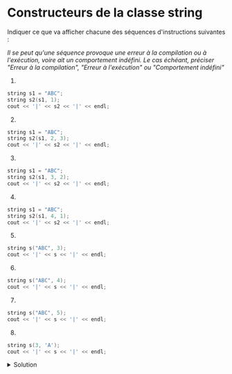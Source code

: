 # Constructeurs de la classe string

Indiquer ce que va afficher chacune des séquences d'instructions suivantes : 

_Il se peut qu'une séquence provoque une erreur à la compilation ou à l'exécution, voire ait un comportement indéfini. Le cas échéant, préciser "Erreur à la compilation", "Erreur à l'exécution" ou "Comportement indéfini"_




1.
~~~cpp
string s1 = "ABC";
string s2(s1, 1);
cout << '|' << s2 << '|' << endl;
~~~

2.
~~~cpp
string s1 = "ABC";
string s2(s1, 2, 3);
cout << '|' << s2 << '|' << endl;
~~~

3.	
~~~cpp
string s1 = "ABC";
string s2(s1, 3, 2);
cout << '|' << s2 << '|' << endl;
~~~

4.	
~~~cpp
string s1 = "ABC";
string s2(s1, 4, 1);
cout << '|' << s2 << '|' << endl;
~~~

5.	
~~~cpp
string s("ABC", 3);
cout << '|' << s << '|' << endl;
~~~

6.	
~~~cpp
string s("ABC", 4);
cout << '|' << s << '|' << endl;
~~~

7.	
~~~cpp
string s("ABC", 5);
cout << '|' << s << '|' << endl;
~~~

8.	
~~~cpp
string s(3, 'A');
cout << '|' << s << '|' << endl;
~~~


<details>
<summary>Solution</summary>

1. |BC|
2.	|C|
3.	||
4.	Erreur à l'exécution
5.	|ABC|
6.	|ABC\0|
7.	Comportement indéfini
8.	|AAA|

</details>
